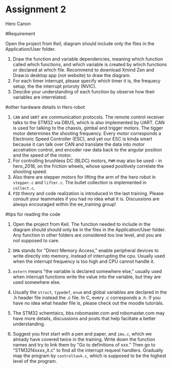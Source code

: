 # Assignment 2
Hero Canon 

#Requirement

Open the project from Keil, diagram should include only the files in the Application/User folder.

1. Draw the function and variable dependencies, meaning which function called which functions, and which variable is created by which functions or declared at which file. Recommend to download Xmind Zen and Draw.io desktop app (not website) to draw the diagram. 
2. For each timer interrupt, please specify which timer it is, the frequecy setup, the the interrupt prioroty (NVIC). 
3. Descibe your understanding of each function by observe how their variables are interrelated.

#other hardware details in Hero robot

1. `CAN` and `UART` are communication protocols. The remote control receiver talks to the STM32 via DBUS, which is also implemented by UART. CAN is used for talking to the chassis, gimbal and trigger motors. The tigger motor determines the shooting frequency. Every motor corresponds a Electronic Speed Controller (ESC), and yet our ESC is kinda smart because it can talk over CAN and translate the data into motor accelration control, and encoder raw data back to the angular position and the speed of the motor.
2. For controlling brushless DC (BLDC) motors, `PWM` may also be used - in hero_2018, on the friction wheels, whose speed positively correlate the shooting speed. 
3. Also there are stepper motors for lifting the arm of the hero robot in `stepper.c` and `lifter.c`. The bullet collection is implemented in `collect.c`.
4. `PID` theory and code realization is introduced in the last training. Please consult your teammates if you had no idea what it is. Discussions are always encouraged within the ee_training group!

#tips for reading the code

1. Open the project from Keil. The function needed to include in the diagram should should only be in the files in the Application/User folder. Any function in other folders are considered too low level, and you are not supposed to care.
2. `DMA` stands for "Direct Memory Access," enable peripheral devices to write directly into memory, instead of interrupting the cpu. Usually used when the interrupt frequency is too high and CPU cannot handle it.
3. `extern` means "the variable is declared somewhere else," usually used when interrupt functions write the value into the variable, but they are used somewhere else.
4. Usually the `struct`, `typedef`, `enum` and global variables are declared in the .h header file instead the .c file. In C, every .c corresponds a .h. If you have no idea what header file is, please check out the moodle tutorials. 

5. The STM32 schemtaics, bbs.robomaster.com and robomaster.com may have more details, discussions and posts that help faciltate a better understanding. 
6. Suggest you first start with a pen and paper, and `imu.c`, which we already have covered twice in the training. Write down the function names and try to link them by "Go to definitions of xxx." Then go to "STM32f4xxxx_it.c" to find all the interrupt request handlers. Gradually map the program by `controltask.c`, which is supposed to be the highest level of the program. 